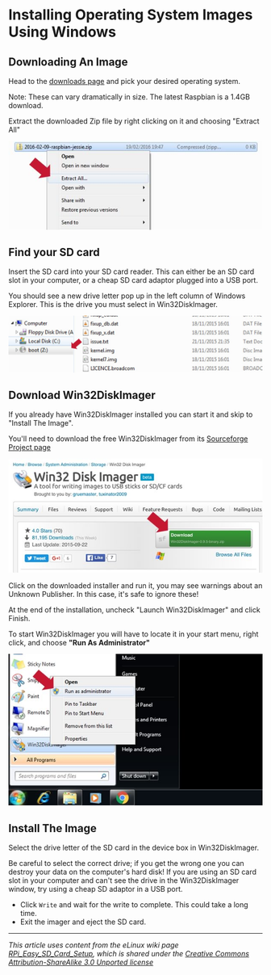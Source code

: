 # Installing Operating System Images Using Windows

## Downloading An Image

Head to the [downloads page](https://www.raspberrypi.org/downloads/) and pick your desired operating system.

Note: These can vary dramatically in size. The latest Raspbian is a 1.4GB download.

Extract the downloaded Zip file by right clicking on it and choosing "Extract All"

![Extracting downloaded Zip file](images/raspbian-jessie-extract-all.jpg)

## Find your SD card

Insert the SD card into your SD card reader. This can either be an SD card slot in your computer, or a cheap SD card adaptor plugged into a USB port.

You should see a new drive letter pop up in the left column of Windows Explorer. This is the drive you must select in Win32DiskImager.

![Find SD card](images/windows-locate-sd-card.jpg)

## Download Win32DiskImager

If you already have Win32DiskImager installed you can start it and skip to "Install The Image".

You'll need to download the free Win32DiskImager from its [Sourceforge Project page](http://sourceforge.net/projects/win32diskimager/)

![Download Win32 Disk Imager](images/win32-disk-imager.jpg)

Click on the downloaded installer and run it, you may see warnings about an Unknown Publisher. In this case, it's safe to ignore these!

At the end of the installation, uncheck "Launch Win32DiskImager" and click Finish.

To start Win32DiskImager you will have to locate it in your start menu, right click, and choose **"Run As Administrator"**

![Run Win32 Disk Imager](images/win32-disk-imager-run-as-admin.jpg)

## Install The Image

Select the drive letter of the SD card in the device box in Win32DiskImager.

Be careful to select the correct drive; if you get the wrong one you can destroy your data on the computer's hard disk! If you are using an SD card slot in your computer and can't see the drive in the Win32DiskImager window, try using a cheap SD adaptor in a USB port.

- Click `Write` and wait for the write to complete. This could take a long time.
- Exit the imager and eject the SD card.

---

*This article uses content from the eLinux wiki page [RPi_Easy_SD_Card_Setup](http://elinux.org/RPi_Easy_SD_Card_Setup), which is shared under the [Creative Commons Attribution-ShareAlike 3.0 Unported license](http://creativecommons.org/licenses/by-sa/3.0/)*
